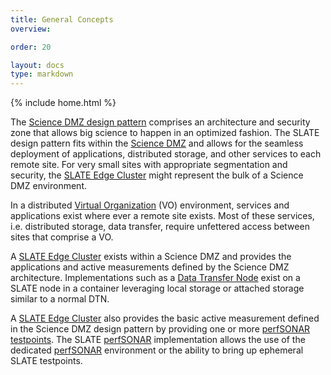 ```yaml
---
title: General Concepts
overview: 

order: 20

layout: docs
type: markdown
---
```

{% include home.html %}

The [Science DMZ design pattern](http://fasterdata.es.net/science-dmz/) comprises an architecture and security zone
that allows big science to happen in an optimized fashion.  The SLATE design pattern fits within the
[Science DMZ](http://fasterdata.es.net/science-dmz/) and allows for the seamless deployment of applications,
distributed storage, and other services to each remote site.  For very small
sites with appropriate segmentation and security, the [SLATE Edge Cluster](http://slateci.io/docs/concepts/hardware-components/edge-cluster.htm) might represent the bulk of a Science DMZ environment.

In a distributed [Virtual Organization](http://slateci.io/docs/concepts/organizational-roles/virtual-organization.html) (VO) environment, services and applications exist where ever a
remote site exists.  Most of these services, i.e. distributed storage, data
transfer, require unfettered access between sites that comprise a VO.  


A [SLATE Edge Cluster](http://slateci.io/docs/concepts/hardware-components/edge-cluster.html) exists within a Science DMZ and provides the
applications and active measurements defined by the Science DMZ architecture.
Implementations such as a [Data Transfer Node]() exist on a SLATE node in
a container leveraging local storage or attached storage similar to a normal
DTN.  

A [SLATE Edge Cluster](http://fasterdata.es.net/science-dmz/DTN/) also provides the basic active measurement defined in
the Science DMZ design pattern by providing one or more [perfSONAR
testpoints](http://docs.perfsonar.net/install_options.html).  The SLATE [perfSONAR](https://www.perfsonar.net/) implementation
allows the use of the dedicated [perfSONAR](https://www.perfsonar.net/) environment or the ability to bring
up ephemeral SLATE testpoints.
